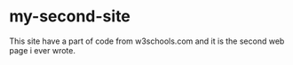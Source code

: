 # my-second-site

This site have a part of code from w3schools.com and it is the second web page i ever wrote.
